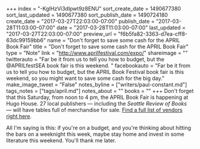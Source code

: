 +++
index = "-KgIHzVi3dlpwt9z8ENU"
sort_create_date = 1490677380
sort_last_updated = 1490677380
sort_publish_date = 1490724180
create_date = "2017-03-27T22:03:00-07:00"
publish_date = "2017-03-28T11:03:00-07:00"
date = "2017-03-28T11:03:00-07:00"
last_updated = "2017-03-27T22:03:00-07:00"
preview_url = "f6b5fa82-3363-d7ea-cff8-63dc99159bb6"
name = "Don't forget to save some cash for the APRIL Book Fair"
title = "Don't forget to save some cash for the APRIL Book Fair"
type = "Note"
link = "http://www.aprilfestival.com/expo/"
shareimage = ""
twitterauto = "Far be it from us to tell you how to budget, but the @APRILfestSEA book fair is this weekend. "
facebookauto = "Far be it from us to tell you how to budget, but the APRIL Book Festival book fair is this weekend, so you might want to save some cash for the big day."
make_image_tweet = "False"
notes_byline = ["writers/paul-constant.md"]
tags_notes = ["tags/april.md"]
notes_about = ""
books = ""
+++
Don't forget that this Saturday, from noon to 4 pm, the APRIL Book Fair is happening at Hugo House. 27 local publishers — including the *Seattle Review of Books* — will have tables full of merchandise for sale. [Find a full list of vendors right here](http://www.aprilfestival.com/expo/).

All I'm saying is this: if you're on a budget, and you're thinking about hitting the bars on a weeknight this week, maybe stay home and invest in some literature this weekend. You'll thank me later.